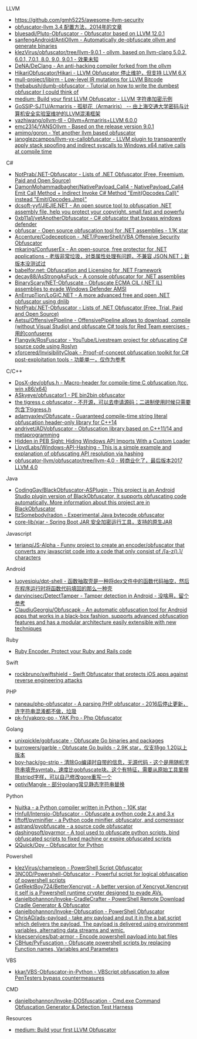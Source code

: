 LLVM

* https://github.com/gmh5225/awesome-llvm-security
* [obfuscator-llvm 3.4 配置方法，2014年的文章](http://fuzion24.github.io/android/obfuscation/ndk/llvm/o-llvm/2014/07/27/android-obfuscation-o-llvm-ndk/)
* [bluesadi/Pluto-Obfuscator - Obfuscator based on LLVM 12.0.1](https://github.com/bluesadi/Pluto-Obfuscator)
* [sanfengAndroid/AntiOllvm - Automatically de-obfuscate ollvm and generate binaries](https://github.com/sanfengAndroid/AntiOllvm)
* [klezVirus/obfuscator/tree/llvm-9.0.1 - ollvm, based on llvm-clang 5.0.2, 6.0.1, 7.0.1, 8.0, 9.0, 9.0.1 - 效果未知](https://github.com/klezVirus/obfuscator/tree/llvm-9.0.1)
* [DeNA/DeClang - An anti-hacking compiler forked from the ollvm](https://github.com/DeNA/DeClang)
* [HikariObfuscator/Hikari - LLVM Obfuscator 停止维护，但支持 LLVM 6.X](https://github.com/HikariObfuscator/Hikari)
* [mull-project/libirm - Low-level IR mutations for LLVM Bitcode](https://github.com/mull-project/libirm)
* [thebabush/dumb-obfuscator - Tutorial on how to write the dumbest obfuscator I could think of](https://github.com/thebabush/dumb-obfuscator)
* [medium: Build your first LLVM Obfuscator - LLVM 字符串加密示例](https://medium.com/@polarply/build-your-first-llvm-obfuscator-80d16583392b)
* [GoSSIP-SJTU/Armariris - 孤挺花（Armariris） -- 由上海交通大学密码与计算机安全实验室维护的LLVM混淆框架](https://github.com/GoSSIP-SJTU/Armariris)
* [yazhiwang/ollvm-tll - Ollvm+Armariris+LLVM 6.0.0](https://github.com/yazhiwang/ollvm-tll)
* [emc2314/YANSOllvm - Based on the release version 9.0.1](https://github.com/emc2314/YANSOllvm)
* [amimo/goron - Yet another llvm based obfuscator](https://github.com/amimo/goron)
* [janoglezcampos/llvm-yx-callobfuscator - LLVM plugin to transparently apply stack spoofing and indirect syscalls to Windows x64 native calls at compile time](https://github.com/janoglezcampos/llvm-yx-callobfuscator)

C#

* [NotPrab/.NET-Obfuscator - Lists of .NET Obfuscator (Free, Freemium, Paid and Open Source)](https://github.com/NotPrab/.NET-Obfuscator)
* [DamonMohammadbagher/NativePayload_Call4 - NativePayload_Call4 Emit Call Method + Indirect Invoke C# Method "Emit(Opcodes.Call)" instead "Emit(Opcodes.Jmp)"](https://github.com/DamonMohammadbagher/NativePayload_Call4)
* [dcsoft-yyf/JIEJIE.NET - An open source tool to obfuscation .NET assembly file, help you protect your copyright. small,fast and powerfu](https://github.com/dcsoft-yyf/JIEJIE.NET)
* [0xb11a1/yetAnotherObfuscator - C# obfuscator that bypass windows defender](https://github.com/0xb11a1/yetAnotherObfuscator)
* [obfuscar - Open source obfuscation tool for .NET assemblies - 1.1K star](https://github.com/obfuscar/obfuscar)
* [Accenture/Codecepticon - .NET/PowerShell/VBA Offensive Security Obfuscator](https://github.com/Accenture/Codecepticon)
* [mkaring/ConfuserEx - An open-source, free protector for .NET applications - 老版非常垃圾，对类属性处理有问题，不兼容 JSON.NET；新版本没测试过](https://github.com/mkaring/ConfuserEx)
* [babelfor.net: Obfuscation and Licensing for .NET Framework](https://www.babelfor.net/)
* [decay88/AsStrongAsFuck - A console obfuscator for .NET assemblies](https://github.com/decay88/AsStrongAsFuck)
* [BinaryScary/NET-Obfuscate - Obfuscate ECMA CIL (.NET IL) assemblies to evade Windows Defender AMSI](https://github.com/BinaryScary/NET-Obfuscate)
* [AnErrupTion/LoGiC.NET - A more advanced free and open .NET obfuscator using dnlib](https://github.com/AnErrupTion/LoGiC.NET)
* [NotPrab/.NET-Obfuscator - Lists of .NET Obfuscator (Free, Trial, Paid and Open Source)](https://github.com/NotPrab/.NET-Obfuscator)
* [Aetsu/OffensivePipeline - OffensivePipeline allows to download, compile (without Visual Studio) and obfuscate C# tools for Red Team exercises - 用的confuserex](https://github.com/Aetsu/OffensivePipeline)
* [Flangvik/RosFuscator - YouTube/Livestream project for obfuscating C# source code using Roslyn](https://github.com/Flangvik/RosFuscator)
* [xforcered/InvisibilityCloak - Proof-of-concept obfuscation toolkit for C# post-exploitation tools - 功能单一，仅作为参考](https://github.com/xforcered/InvisibilityCloak)

C/C++

* [DosX-dev/obfus.h - Macro-header for compile-time C obfuscation (tcc, win x86/x64)](https://github.com/DosX-dev/obfus.h)
* [ASkyeye/obfuscator1 - PE bin2bin obfuscator](https://github.com/ASkyeye/obfuscator1)
* [the tigress c obfuscator - 不开源，可以去申请源码；二进制使用时候只需要包含下tigress.h](https://tigress.wtf/)
* [adamyaxley/Obfuscate - Guaranteed compile-time string literal obfuscation header-only library for C++14](https://github.com/adamyaxley/Obfuscate)
* [andrivet/ADVobfuscator - Obfuscation library based on C++11/14 and metaprogramming](https://github.com/andrivet/ADVobfuscator)
* [Hidden in PEB Sight: Hiding Windows API Imports With a Custom Loader](https://gist.github.com/christophetd/37141ba273b447ff885c323c0a7aff93)
* [LloydLabs/Windows-API-Hashing - This is a simple example and explanation of obfuscating API resolution via hashing](https://github.com/LloydLabs/Windows-API-Hashing)
* [obfuscator-llvm/obfuscator/tree/llvm-4.0 - 转商业化了，最后版本2017 LLVM 4.0](https://github.com/obfuscator-llvm/obfuscator/tree/llvm-4.0)

Java

* [CodingGay/BlackObfuscator-ASPlugin - This project is an Android Studio plugin version of BlackObfuscator, it supports obfuscating code automatically. More information about this project are in BlackObfuscator](https://github.com/CodingGay/BlackObfuscator-ASPlugin)
* [ItzSomebody/radon - Experimental Java bytecode obfuscator](https://github.com/ItzSomebody/radon)
* [core-lib/xjar - Spring Boot JAR 安全加密运行工具，支持的原生JAR](https://github.com/core-lib/xjar)

Javascript

* [terjanq/JS-Alpha - Funny project to create an encoder/obfuscator that converts any javascript code into a code that only consist of /[a-z().]/ characters](https://github.com/terjanq/JS-Alpha)

Android

* [luoyesiqiu/dpt-shell - 函数抽取壳是一种将dex文件中的函数代码抽空，然后在程序运行时将函数代码填回的那么一种壳](https://github.com/luoyesiqiu/dpt-shell)
* [darvincisec/DetectTamper - Tamper detection in Android - 没啥用，留个参考](https://github.com/darvincisec/DetectTamper)
* [ClaudiuGeorgiu/Obfuscapk - An automatic obfuscation tool for Android apps that works in a black-box fashion, supports advanced obfuscation features and has a modular architecture easily extensible with new techniques](https://github.com/ClaudiuGeorgiu/Obfuscapk)

Ruby

* [Ruby Encoder. Protect your Ruby and Rails code](https://www.rubyencoder.com/loaders.html)

Swift

* [rockbruno/swiftshield - Swift Obfuscator that protects iOS apps against reverse engineering attacks](https://github.com/rockbruno/swiftshield)

PHP

* [naneau/php-obfuscator - A parsing PHP obfuscator - 2016后停止更新，连字符串混淆都不做，垃圾](https://github.com/naneau/php-obfuscator)
* [pk-fr/yakpro-po - YAK Pro - Php Obfuscator](https://github.com/pk-fr/yakpro-po)

Golang

* [unixpickle/gobfuscate - Obfuscate Go binaries and packages](https://github.com/unixpickle/gobfuscate)
* [burrowers/garble - Obfuscate Go builds - 2.9K star，仅支持go 1.20以上版本](https://github.com/burrowers/garble)
* [boy-hack/go-strip - 清除Go编译时自带的信息，无源代码 - 这个是用随机字符串填充symtab，速度比gobfuscate块。这个有特征，需要从原始工具里擦除stripd字样，可以自己修改gore重写一个](https://github.com/boy-hack/go-strip)
* [optiv/Mangle - 部分golang常见静态字符串替换](https://github.com/optiv/Mangle)

Python

* [Nuitka - a Python compiler written in Python - 10K star](https://github.com/Nuitka/Nuitka)
* [Hnfull/Intensio-Obfuscator - Obfuscate a python code 2.x and 3.x](https://github.com/Hnfull/Intensio-Obfuscator)
* [liftoff/pyminifier - a Python code minifier, obfuscator, and compressor](https://github.com/liftoff/pyminifier)
* [astrand/pyobfuscate - a source code obfuscator](https://github.com/astrand/pyobfuscate)
* [dashingsoft/pyarmor - A tool used to obfuscate python scripts, bind obfuscated scripts to fixed machine or expire obfuscated scripts](https://github.com/dashingsoft/pyarmor)
* [QQuick/Opy - Obfuscator for Python](https://github.com/QQuick/Opy)

Powershell

* [klezVirus/chameleon - PowerShell Script Obfuscator](https://github.com/klezVirus/chameleon)
* [3NC0D/Powershell-Obfuscator - Powerful script for logical obfuscation of powershell scripts](https://github.com/3NC0D/Powershell-Obfuscator)
* [GetRektBoy724/BetterXencrypt - A better version of Xencrypt.Xencrypt it self is a Powershell runtime crypter designed to evade AVs.](https://github.com/GetRektBoy724/BetterXencrypt)
* [danielbohannon/Invoke-CradleCrafter - PowerShell Remote Download Cradle Generator & Obfuscator](https://github.com/danielbohannon/Invoke-CradleCrafter)
* [danielbohannon/Invoke-Obfuscation - PowerShell Obfuscator](https://github.com/danielbohannon/Invoke-Obfuscation)
* [ChrisAD/ads-payload - take any payload and put it in the a bat script which delivers the payload. The payload is delivered using environment variables, alternating data streams and wmic.](https://github.com/ChrisAD/ads-payload)
* [klsecservices/bat-armor - Encode powershell payload into bat files](https://github.com/klsecservices/bat-armor)
* [CBHue/PyFuscation - Obfuscate powershell scripts by replacing Function names, Variables and Parameters](https://github.com/CBHue/PyFuscation)

VBS

* [kkar/VBS-Obfuscator-in-Python - VBScript obfuscation to allow PenTesters bypass countermeasures](https://github.com/kkar/VBS-Obfuscator-in-Python)

CMD

* [danielbohannon/Invoke-DOSfuscation - Cmd.exe Command Obfuscation Generator & Detection Test Harness](https://github.com/danielbohannon/Invoke-DOSfuscation)

Resources

* [medium: Build your first LLVM Obfuscator](https://polarply.medium.com/build-your-first-llvm-obfuscator-80d16583392b)
